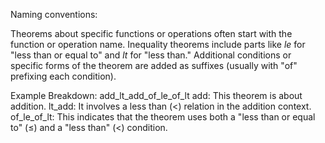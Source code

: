 Naming conventions:

Theorems about specific functions or operations often start with the function or operation name.
Inequality theorems include parts like _le_ for "less than or equal to" and _lt_ for "less than."
Additional conditions or specific forms of the theorem are added as suffixes (usually with "of" prefixing each condition).

Example Breakdown: add_lt_add_of_le_of_lt
add: This theorem is about addition.
lt_add: It involves a less than (<) relation in the addition context.
of_le_of_lt: This indicates that the theorem uses both a "less than or equal to" (≤) and a "less than" (<) condition.